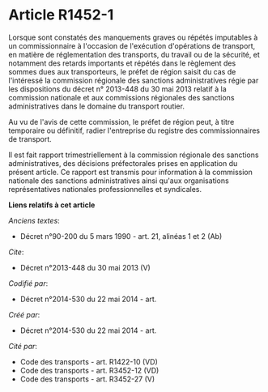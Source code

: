 # Article R1452-1

Lorsque sont constatés des manquements graves ou répétés imputables à un commissionnaire à l'occasion de l'exécution
d'opérations de transport, en matière de réglementation des transports, du travail ou de la sécurité, et notamment des
retards importants et répétés dans le règlement des sommes dues aux transporteurs, le préfet de région saisit du cas de
l'intéressé la commission régionale des sanctions administratives régie par les dispositions du décret n° 2013-448 du 30 mai
2013 relatif à la commission nationale et aux commissions régionales des sanctions administratives dans le domaine du
transport routier. 

Au vu de l'avis de cette commission, le préfet de région peut, à titre temporaire ou définitif, radier l'entreprise du
registre des commissionnaires de transport. 

Il est fait rapport trimestriellement à la commission régionale des sanctions administratives, des décisions préfectorales
prises en application du présent article. Ce rapport est transmis pour information à la commission nationale des sanctions
administratives ainsi qu'aux organisations représentatives nationales professionnelles et syndicales.

**Liens relatifs à cet article**

_Anciens textes_:

  - Décret n°90-200 du 5 mars 1990 - art. 21, alinéas 1 et 2 (Ab)

_Cite_:

  - Décret n°2013-448 du 30 mai 2013 (V)

_Codifié par_:

  - Décret n°2014-530 du 22 mai 2014 - art.

_Créé par_:

  - Décret n°2014-530 du 22 mai 2014 - art.

_Cité par_:

  - Code des transports - art. R1422-10 (VD)
  - Code des transports - art. R3452-12 (VD)
  - Code des transports - art. R3452-27 (V)

